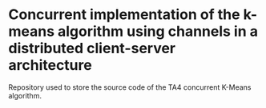 # Concurrent implementation of the k-means algorithm using channels in a distributed client-server architecture
Repository used to store the source code of the TA4 concurrent K-Means algorithm.
